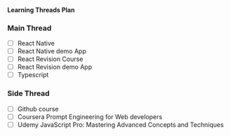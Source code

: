 #### Learning Threads Plan

### Main Thread

- [ ] React Native
- [ ] React Native demo App
- [ ] React Revision Course
- [ ] React Revision demo App
- [ ] Typescript

### Side Thread

- [ ] Github course
- [ ] Coursera Prompt Engineering for Web developers
- [ ] Udemy JavaScript Pro: Mastering Advanced Concepts and Techniques

